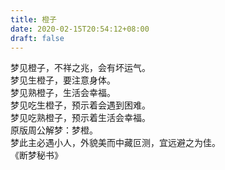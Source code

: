 ```yaml
---
title: 橙子
date: 2020-02-15T20:54:12+08:00
draft: false
---
```


梦见橙子，不祥之兆，会有坏运气。<br>
梦见生橙子，要注意身体。<br>
梦见熟橙子，生活会幸福。<br>
梦见吃生橙子，预示着会遇到困难。<br>
梦见吃熟橙子，预示着生活会幸福。<br>
原版周公解梦：梦橙。<br>
梦此主必遇小人，外貌美而中藏叵测，宜远避之为佳。<br>
《断梦秘书》